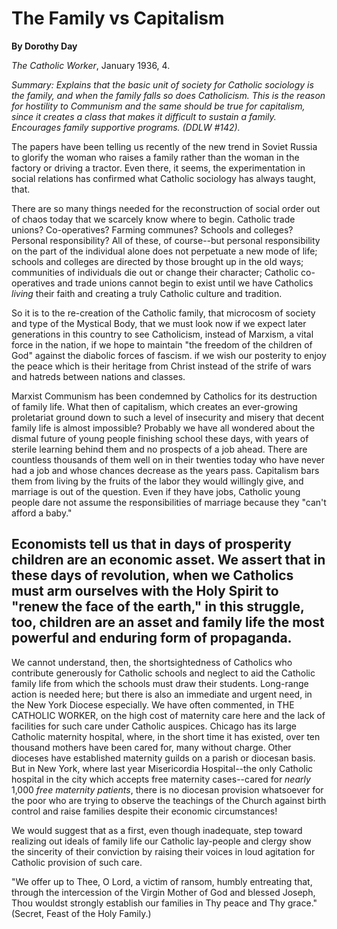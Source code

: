 The Family vs Capitalism
========================

**By Dorothy Day**

*The Catholic Worker*, January 1936, 4.

*Summary: Explains that the basic unit of society for Catholic sociology
is the family, and when the family falls so does Catholicism. This is
the reason for hostility to Communism and the same should be true for
capitalism, since it creates a class that makes it difficult to sustain
a family. Encourages family supportive programs. (DDLW \#142).*

The papers have been telling us recently of the new trend in Soviet
Russia to glorify the woman who raises a family rather than the woman in
the factory or driving a tractor. Even there, it seems, the
experimentation in social relations has confirmed what Catholic
sociology has always taught, that.

There are so many things needed for the reconstruction of social order
out of chaos today that we scarcely know where to begin. Catholic trade
unions? Co-operatives? Farming communes? Schools and colleges? Personal
responsibility? All of these, of course--but personal responsibility on
the part of the individual alone does not perpetuate a new mode of life;
schools and colleges are directed by those brought up in the old ways;
communities of individuals die out or change their character; Catholic
co-operatives and trade unions cannot begin to exist until we have
Catholics *living* their faith and creating a truly Catholic culture and
tradition.

So it is to the re-creation of the Catholic family, that microcosm of
society and type of the Mystical Body, that we must look now if we
expect later generations in this country to see Catholicism, instead of
Marxism, a vital force in the nation, if we hope to maintain "the
freedom of the children of God" against the diabolic forces of fascism.
if we wish our posterity to enjoy the peace which is their heritage from
Christ instead of the strife of wars and hatreds between nations and
classes.

Marxist Communism has been condemned by Catholics for its destruction of
family life. What then of capitalism, which creates an ever-growing
proletariat ground down to such a level of insecurity and misery that
decent family life is almost impossible? Probably we have all wondered
about the dismal future of young people finishing school these days,
with years of sterile learning behind them and no prospects of a job
ahead. There are countless thousands of them well on in their twenties
today who have never had a job and whose chances decrease as the years
pass. Capitalism bars them from living by the fruits of the labor they
would willingly give, and marriage is out of the question. Even if they
have jobs, Catholic young people dare not assume the responsibilities of
marriage because they "can't afford a baby."

Economists tell us that in days of prosperity children are an economic asset. We assert that in these days of revolution, when we Catholics must arm ourselves with the Holy Spirit to "renew the face of the earth," in this struggle, too, children are an asset and family life the most powerful and enduring form of propaganda.
-------------------------------------------------------------------------------------------------------------------------------------------------------------------------------------------------------------------------------------------------------------------------------------------------------------------------------------

We cannot understand, then, the shortsightedness of Catholics who
contribute generously for Catholic schools and neglect to aid the
Catholic family life from which the schools must draw their students.
Long-range action is needed here; but there is also an immediate and
urgent need, in the New York Diocese especially. We have often
commented, in THE CATHOLIC WORKER, on the high cost of maternity care
here and the lack of facilities for such care under Catholic auspices.
Chicago has its large Catholic maternity hospital, where, in the short
time it has existed, over ten thousand mothers have been cared for, many
without charge. Other dioceses have established maternity guilds on a
parish or diocesan basis. But in New York, where last year Misericordia
Hospital--the only Catholic hospital in the city which accepts free
maternity cases--cared for *nearly* 1,000 *free maternity patients*,
there is no diocesan provision whatsoever for the poor who are trying to
observe the teachings of the Church against birth control and raise
families despite their economic circumstances!

We would suggest that as a first, even though inadequate, step toward
realizing out ideals of family life our Catholic lay-people and clergy
show the sincerity of their conviction by raising their voices in loud
agitation for Catholic provision of such care.

"We offer up to Thee, O Lord, a victim of ransom, humbly entreating
that, through the intercession of the Virgin Mother of God and blessed
Joseph, Thou wouldst strongly establish our families in Thy peace and
Thy grace." (Secret, Feast of the Holy Family.)
